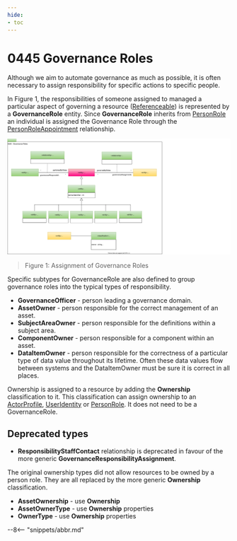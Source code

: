 ```yaml
---
hide:
- toc
---
```


<!-- SPDX-License-Identifier: CC-BY-4.0 -->
<!-- Copyright Contributors to the ODPi Egeria project. -->

# 0445 Governance Roles

Although we aim to automate governance as much as possible, it is often necessary to
assign responsibility for specific actions to specific people.

In Figure 1, the responsibilities of someone assigned to managed a
particular aspect of governing a resource ([Referenceable](0010-Base-Model.md))
is represented by a **GovernanceRole** entity.
Since **GovernanceRole** inherits from [PersonRole](0112-People.md)
an individual is assigned the Governance Role through the [PersonRoleAppointment](0112-People.md)
relationship.

![UML](0445-Governance-Roles.svg)
> Figure 1: Assignment of Governance Roles

Specific subtypes for GovernanceRole are also defined to group governance roles into
the typical types of responsibility.

* **GovernanceOfficer** - person leading a governance domain.
* **AssetOwner** - person responsible for the correct management of an asset.
* **SubjectAreaOwner** - person responsible for the definitions within a subject area.
* **ComponentOwner** - person responsible for a component within an asset.
* **DataItemOwner** - person responsible for the correctness of a particular type of data value throughout its
lifetime.  Often these data values flow between systems and the DataItemOwner must be sure it is correct in all places.

Ownership is assigned to a resource by adding the **Ownership** classification to it.
This classification can assign ownership to an [ActorProfile](0110-Actors.md),
[UserIdentity](0110-Actors.md) or [PersonRole](0112-People.md).
It does not need to be a GovernanceRole.

## Deprecated types

* **ResponsibilityStaffContact** relationship is deprecated in favour of the more generic **GovernanceResponsibilityAssignment**.

The original ownership types did not allow resources to be owned by a person role.
They are all replaced by the more generic **Ownership** classification.

* **AssetOwnership** - use **Ownership**
* **AssetOwnerType** - use **Ownership** properties
* **OwnerType** - use **Ownership** properties

--8<-- "snippets/abbr.md"
